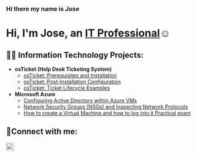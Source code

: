 ### Hi there my name is Jose
<h1>Hi, I'm Jose, an <a href="https://linkedin.com/in/jose-negron-60b28115b">IT Professional</a>☺</h1>

<h2>👨‍💻 Information Technology Projects:</h2>

- <b>osTicket (Help Desk Ticketing System)</b>
  - [osTicket: Prerequisites and Installation](https://github.com/Emanuel543/osticket-prereqs)
  - [osTicket: Post-Installation Configuration](https://github.com/Emanuel543/post-install-config)
  - [osTicket: Ticket Lifecycle Examples](https://github.com/Emanuel543/ticket-lifecycle)
- <b>Microsoft Azure</b>
  - [Configuring Active Directory within Azure VMs](https://github.com/Emanuel543/configure-ad)
  - [Network Security Groups (NSGs) and Inspecting Network Protocols](https://github.com/Emanuel543/azure-network-protocols)
  - [How to create a Virtual Machine and how to log into it Practical exam](https://github.com/Emanuel543/Practical-Exam)
<h2>🤳Connect with me:</h2>


[<img align="left" alt="Josh | LinkedIn" width="22px" src="https://cdn.jsdelivr.net/npm/simple-icons@v3/icons/linkedin.svg" />][linkedin]


[instagram]: https://www.instagram.com/Emanuel543
[linkedin]: https://linkedin.com/in/Josh
